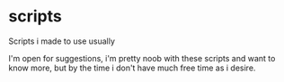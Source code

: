 # scripts

<!-- ### out of date -->

Scripts i made to use usually


I'm open for suggestions, i'm pretty noob with these scripts and want to know more, but by the time i don't have much free time as i desire.
